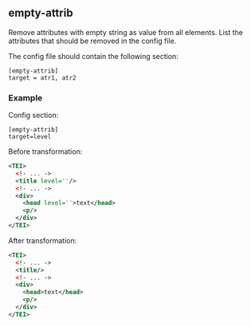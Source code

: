 ## empty-attrib
Remove attributes with empty string as value from all elements.
List the attributes that should be removed in the config file.

The config file should contain the following section:
```
[empty-attrib]
target = atr1, atr2
```
### Example
Config section:
```
[empty-attrib]
target=level

```
Before transformation:
```xml
<TEI>
  <!- ... ->
  <title level=''/>
  <!- ... ->
  <div>
    <head level=''>text</head>
    <p/>
  </div>
</TEI>
```

After transformation:
```xml
<TEI>
  <!- ... ->
  <title/>
  <!- ... ->
  <div>
    <head>text</head>
    <p/>
  </div>
</TEI>
```
